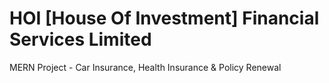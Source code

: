# HOI [House Of Investment] Financial Services Limited
 MERN Project - Car Insurance, Health Insurance & Policy Renewal
